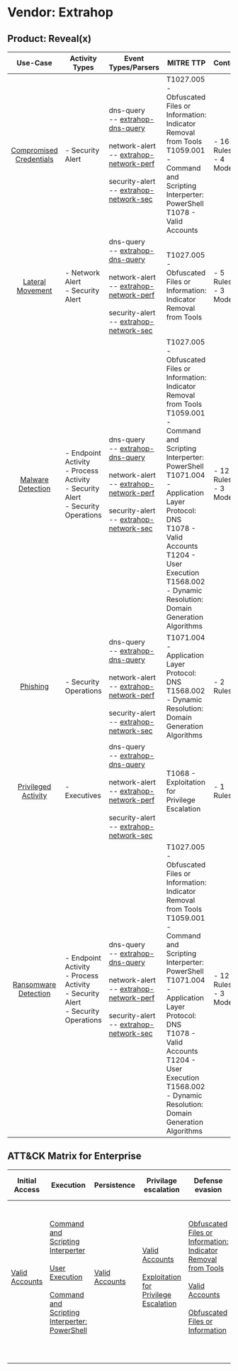 Vendor: Extrahop
================
Product: Reveal(x)
------------------
|                                 Use-Case                                  | Activity Types                                                                         | Event Types/Parsers                                                                                                                                                                                                                                                                                       | MITRE TTP                                                                                                                                                                                                                                                                                                     | Content                    |
|:-------------------------------------------------------------------------:| -------------------------------------------------------------------------------------- | --------------------------------------------------------------------------------------------------------------------------------------------------------------------------------------------------------------------------------------------------------------------------------------------------------- | ------------------------------------------------------------------------------------------------------------------------------------------------------------------------------------------------------------------------------------------------------------------------------------------------------------- | -------------------------- |
| [Compromised Credentials](../UseCases/usecase_compromised_credentials.md) | - Security Alert                                                                       |  dns-query<br> -- [extrahop-dns-query](../Parsers/parserContent_extrahop-dns-query.md)<br><br> network-alert<br> -- [extrahop-network-perf](../Parsers/parserContent_extrahop-network-perf.md)<br><br> security-alert<br> -- [extrahop-network-sec](../Parsers/parserContent_extrahop-network-sec.md)<br> | T1027.005 - Obfuscated Files or Information: Indicator Removal from Tools<br>T1059.001 - Command and Scripting Interperter: PowerShell<br>T1078 - Valid Accounts<br>                                                                                                                                          |  - 16 Rules<br> - 4 Models |
|        [Lateral Movement](../UseCases/usecase_lateral_movement.md)        | - Network Alert<br>- Security Alert                                                    |  dns-query<br> -- [extrahop-dns-query](../Parsers/parserContent_extrahop-dns-query.md)<br><br> network-alert<br> -- [extrahop-network-perf](../Parsers/parserContent_extrahop-network-perf.md)<br><br> security-alert<br> -- [extrahop-network-sec](../Parsers/parserContent_extrahop-network-sec.md)<br> | T1027.005 - Obfuscated Files or Information: Indicator Removal from Tools<br>                                                                                                                                                                                                                                 |  - 5 Rules<br> - 3 Models  |
|       [Malware Detection](../UseCases/usecase_malware_detection.md)       | - Endpoint Activity<br>- Process Activity<br>- Security Alert<br>- Security Operations |  dns-query<br> -- [extrahop-dns-query](../Parsers/parserContent_extrahop-dns-query.md)<br><br> network-alert<br> -- [extrahop-network-perf](../Parsers/parserContent_extrahop-network-perf.md)<br><br> security-alert<br> -- [extrahop-network-sec](../Parsers/parserContent_extrahop-network-sec.md)<br> | T1027.005 - Obfuscated Files or Information: Indicator Removal from Tools<br>T1059.001 - Command and Scripting Interperter: PowerShell<br>T1071.004 - Application Layer Protocol: DNS<br>T1078 - Valid Accounts<br>T1204 - User Execution<br>T1568.002 - Dynamic Resolution: Domain Generation Algorithms<br> |  - 12 Rules<br> - 3 Models |
|                [Phishing](../UseCases/usecase_phishing.md)                | - Security Operations                                                                  |  dns-query<br> -- [extrahop-dns-query](../Parsers/parserContent_extrahop-dns-query.md)<br><br> network-alert<br> -- [extrahop-network-perf](../Parsers/parserContent_extrahop-network-perf.md)<br><br> security-alert<br> -- [extrahop-network-sec](../Parsers/parserContent_extrahop-network-sec.md)<br> | T1071.004 - Application Layer Protocol: DNS<br>T1568.002 - Dynamic Resolution: Domain Generation Algorithms<br>                                                                                                                                                                                               |  - 2 Rules<br>             |
|     [Privileged Activity](../UseCases/usecase_privileged_activity.md)     | - Executives                                                                           |  dns-query<br> -- [extrahop-dns-query](../Parsers/parserContent_extrahop-dns-query.md)<br><br> network-alert<br> -- [extrahop-network-perf](../Parsers/parserContent_extrahop-network-perf.md)<br><br> security-alert<br> -- [extrahop-network-sec](../Parsers/parserContent_extrahop-network-sec.md)<br> | T1068 - Exploitation for Privilege Escalation<br>                                                                                                                                                                                                                                                             |  - 1 Rules<br>             |
|    [Ransomware Detection](../UseCases/usecase_ransomware_detection.md)    | - Endpoint Activity<br>- Process Activity<br>- Security Alert<br>- Security Operations |  dns-query<br> -- [extrahop-dns-query](../Parsers/parserContent_extrahop-dns-query.md)<br><br> network-alert<br> -- [extrahop-network-perf](../Parsers/parserContent_extrahop-network-perf.md)<br><br> security-alert<br> -- [extrahop-network-sec](../Parsers/parserContent_extrahop-network-sec.md)<br> | T1027.005 - Obfuscated Files or Information: Indicator Removal from Tools<br>T1059.001 - Command and Scripting Interperter: PowerShell<br>T1071.004 - Application Layer Protocol: DNS<br>T1078 - Valid Accounts<br>T1204 - User Execution<br>T1568.002 - Dynamic Resolution: Domain Generation Algorithms<br> |  - 12 Rules<br> - 3 Models |

ATT&CK Matrix for Enterprise
----------------------------
| Initial Access                                                      | Execution                                                                                                                                                                                                                                                       | Persistence                                                         | Privilage escalation                                                                                                                                          | Defense evasion                                                                                                                                                                                                                                                               | Credential Access | Discovery | Lateral Movement | Collection | Command and Control                                                                                                                                                                                                                                                                                                                                     | Exfiltration | Impact |
| ------------------------------------------------------------------- | --------------------------------------------------------------------------------------------------------------------------------------------------------------------------------------------------------------------------------------------------------------- | ------------------------------------------------------------------- | ------------------------------------------------------------------------------------------------------------------------------------------------------------- | ----------------------------------------------------------------------------------------------------------------------------------------------------------------------------------------------------------------------------------------------------------------------------- | ----------------- | --------- | ---------------- | ---------- | ------------------------------------------------------------------------------------------------------------------------------------------------------------------------------------------------------------------------------------------------------------------------------------------------------------------------------------------------------- | ------------ | ------ |
| [Valid Accounts](https://attack.mitre.org/techniques/T1078)<br><br> | [Command and Scripting Interperter](https://attack.mitre.org/techniques/T1059)<br><br>[User Execution](https://attack.mitre.org/techniques/T1204)<br><br>[Command and Scripting Interperter: PowerShell](https://attack.mitre.org/techniques/T1059/001)<br><br> | [Valid Accounts](https://attack.mitre.org/techniques/T1078)<br><br> | [Valid Accounts](https://attack.mitre.org/techniques/T1078)<br><br>[Exploitation for Privilege Escalation](https://attack.mitre.org/techniques/T1068)<br><br> | [Obfuscated Files or Information: Indicator Removal from Tools](https://attack.mitre.org/techniques/T1027/005)<br><br>[Valid Accounts](https://attack.mitre.org/techniques/T1078)<br><br>[Obfuscated Files or Information](https://attack.mitre.org/techniques/T1027)<br><br> |                   |           |                  |            | [Application Layer Protocol: DNS](https://attack.mitre.org/techniques/T1071/004)<br><br>[Dynamic Resolution](https://attack.mitre.org/techniques/T1568)<br><br>[Dynamic Resolution: Domain Generation Algorithms](https://attack.mitre.org/techniques/T1568/002)<br><br>[Application Layer Protocol](https://attack.mitre.org/techniques/T1071)<br><br> |              |        |